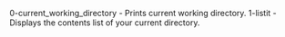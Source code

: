0-current_working_directory - Prints current working directory.
1-listit - Displays the contents list of your current directory.
